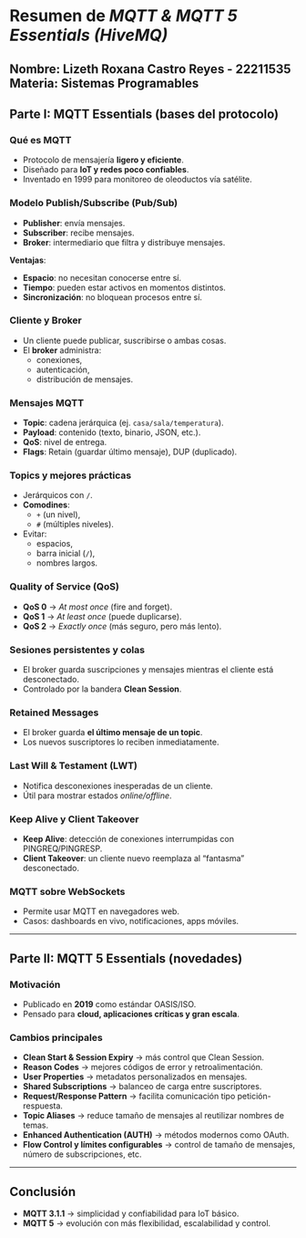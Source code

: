 # Resumen de *MQTT & MQTT 5 Essentials (HiveMQ)*
**Nombre:** Lizeth Roxana Castro Reyes - 22211535  
**Materia:** Sistemas Programables  
---

## Parte I: MQTT Essentials (bases del protocolo)

### Qué es MQTT
- Protocolo de mensajería **ligero y eficiente**.
- Diseñado para **IoT y redes poco confiables**.
- Inventado en 1999 para monitoreo de oleoductos vía satélite.

### Modelo Publish/Subscribe (Pub/Sub)
- **Publisher**: envía mensajes.  
- **Subscriber**: recibe mensajes.  
- **Broker**: intermediario que filtra y distribuye mensajes.  

**Ventajas**:
- **Espacio**: no necesitan conocerse entre sí.  
- **Tiempo**: pueden estar activos en momentos distintos.  
- **Sincronización**: no bloquean procesos entre sí.  

### Cliente y Broker
- Un cliente puede publicar, suscribirse o ambas cosas.
- El **broker** administra:
  - conexiones,
  - autenticación,
  - distribución de mensajes.

### Mensajes MQTT
- **Topic**: cadena jerárquica (ej. `casa/sala/temperatura`).  
- **Payload**: contenido (texto, binario, JSON, etc.).  
- **QoS**: nivel de entrega.  
- **Flags**: Retain (guardar último mensaje), DUP (duplicado).

### Topics y mejores prácticas
- Jerárquicos con `/`.  
- **Comodines**:  
  - `+` (un nivel),  
  - `#` (múltiples niveles).  
- Evitar:
  - espacios,
  - barra inicial (`/`),
  - nombres largos.  

### Quality of Service (QoS)
- **QoS 0** → *At most once* (fire and forget).  
- **QoS 1** → *At least once* (puede duplicarse).  
- **QoS 2** → *Exactly once* (más seguro, pero más lento).

### Sesiones persistentes y colas
- El broker guarda suscripciones y mensajes mientras el cliente está desconectado.
- Controlado por la bandera **Clean Session**.

### Retained Messages
- El broker guarda **el último mensaje de un topic**.
- Los nuevos suscriptores lo reciben inmediatamente.

### Last Will & Testament (LWT)
- Notifica desconexiones inesperadas de un cliente.
- Útil para mostrar estados *online/offline*.

### Keep Alive y Client Takeover
- **Keep Alive**: detección de conexiones interrumpidas con PINGREQ/PINGRESP.  
- **Client Takeover**: un cliente nuevo reemplaza al “fantasma” desconectado.

### MQTT sobre WebSockets
- Permite usar MQTT en navegadores web.
- Casos: dashboards en vivo, notificaciones, apps móviles.

---

## Parte II: MQTT 5 Essentials (novedades)

### Motivación
- Publicado en **2019** como estándar OASIS/ISO.  
- Pensado para **cloud, aplicaciones críticas y gran escala**.

### Cambios principales
- **Clean Start & Session Expiry** → más control que Clean Session.  
- **Reason Codes** → mejores códigos de error y retroalimentación.  
- **User Properties** → metadatos personalizados en mensajes.  
- **Shared Subscriptions** → balanceo de carga entre suscriptores.  
- **Request/Response Pattern** → facilita comunicación tipo petición-respuesta.  
- **Topic Aliases** → reduce tamaño de mensajes al reutilizar nombres de temas.  
- **Enhanced Authentication (AUTH)** → métodos modernos como OAuth.  
- **Flow Control y límites configurables** → control de tamaño de mensajes, número de subscripciones, etc.

---

## Conclusión
- **MQTT 3.1.1** → simplicidad y confiabilidad para IoT básico.  
- **MQTT 5** → evolución con más flexibilidad, escalabilidad y control.  

